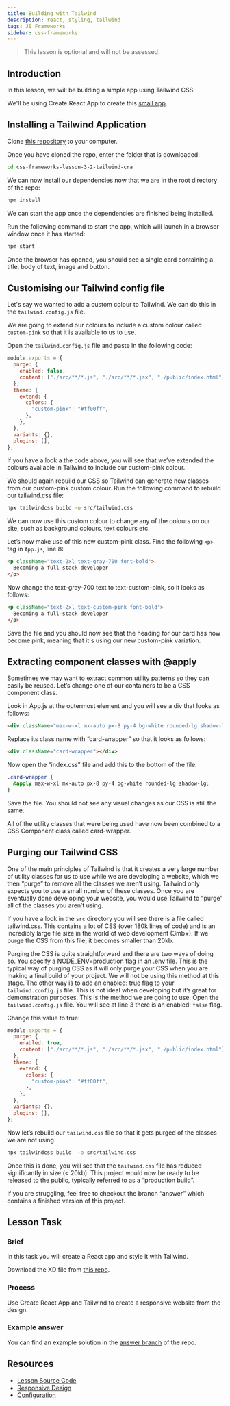 ```yaml
---
title: Building with Tailwind
description: react, styling, tailwind
tags: JS Frameworks
sidebar: css-frameworks
---
```


> This lesson is optional and will not be assessed.

## Introduction

In this lesson, we will be building a simple app using Tailwind CSS.

We'll be using Create React App to create this [small app](https://tailwind-card.vercel.app/).

## Installing a Tailwind Application

Clone [this repository](https://github.com/NoroffFEU/css-frameworks-lesson-3-2-tailwind-cra) to your computer.

Once you have cloned the repo, enter the folder that is downloaded:

```bash
cd css-frameworks-lesson-3-2-tailwind-cra
```

We can now install our dependencies now that we are in the root directory of the repo:

```bash
npm install
```

We can start the app once the dependencies are finished being installed.

Run the following command to start the app, which will launch in a browser window once it has started:

```bash
npm start
```

Once the browser has opened, you should see a single card containing a title, body of text, image and button.

## Customising our Tailwind config file

Let's say we wanted to add a custom colour to Tailwind. We can do this in the `tailwind.config.js` file.

We are going to extend our colours to include a custom colour called `custom-pink` so that it is available to us to use.

Open the `tailwind.config.js` file and paste in the following code:

```js
module.exports = {
  purge: {
    enabled: false,
    content: ["./src/**/*.js", "./src/**/*.jsx", "./public/index.html"],
  },
  theme: {
    extend: {
      colors: {
        "custom-pink": "#ff00ff",
      },
    },
  },
  variants: {},
  plugins: [],
};
```

If you have a look a the code above, you will see that we’ve extended the colours available in Tailwind to include our custom-pink colour.

We should again rebuild our CSS so Tailwind can generate new classes from our custom-pink custom colour. Run the following command to rebuild our tailwind.css file:

```bash
npx tailwindcss build -o src/tailwind.css
```

We can now use this custom colour to change any of the colours on our site, such as background colours, text colours etc.

Let’s now make use of this new custom-pink class. Find the following `<p>` tag in `App.js`, line 8:

```html
<p className="text-2xl text-gray-700 font-bold">
  Becoming a full-stack developer
</p>
```

Now change the text-gray-700 text to text-custom-pink, so it looks as follows:

```html
<p className="text-2xl text-custom-pink font-bold">
  Becoming a full-stack developer
</p>
```

Save the file and you should now see that the heading for our card has now become pink, meaning that it's using our new custom-pink variation.

## Extracting component classes with @apply

Sometimes we may want to extract common utility patterns so they can easily be reused. Let’s change one of our containers to be a CSS component class.

Look in App.js at the outermost element and you will see a div that looks as follows:

```html
<div className="max-w-xl mx-auto px-8 py-4 bg-white rounded-lg shadow-lg"></div>
```

Replace its class name with “card-wrapper” so that it looks as follows:

```html
<div className="card-wrapper"></div>
```

Now open the “index.css” file and add this to the bottom of the file:

```css
.card-wrapper {
  @apply max-w-xl mx-auto px-8 py-4 bg-white rounded-lg shadow-lg;
}
```

Save the file. You should not see any visual changes as our CSS is still the same.

All of the utility classes that were being used have now been combined to a CSS Component class called card-wrapper.

## Purging our Tailwind CSS

One of the main principles of Tailwind is that it creates a very large number of utility classes for us to use while we are developing a website, which we then “purge” to remove all the classes we aren’t using. Tailwind only expects you to use a small number of these classes. Once you are eventually done developing your website, you would use Tailwind to “purge” all of the classes you aren’t using.

If you have a look in the `src` directory you will see there is a file called tailwind.css. This contains a lot of CSS (over 180k lines of code) and is an incredibly large file size in the world of web development (3mb+). If we purge the CSS from this file, it becomes smaller than 20kb.

Purging the CSS is quite straightforward and there are two ways of doing so.
You specify a NODE_ENV=production flag in an .env file. This is the typical way of purging CSS as it will only purge your CSS when you are making a final build of your project. We will not be using this method at this stage.
The other way is to add an enabled: true flag to your `tailwind.config.js` file. This is not ideal when developing but it’s great for demonstration purposes. This is the method we are going to use.
Open the `tailwind.config.js` file. You will see at line 3 there is an enabled: `false` flag.

Change this value to true:

```js
module.exports = {
  purge: {
    enabled: true,
    content: ["./src/**/*.js", "./src/**/*.jsx", "./public/index.html"],
  },
  theme: {
    extend: {
      colors: {
        "custom-pink": "#ff00ff",
      },
    },
  },
  variants: {},
  plugins: [],
};
```

Now let’s rebuild our `tailwind.css` file so that it gets purged of the classes we are not using.

```bash
npx tailwindcss build  -o src/tailwind.css
```

Once this is done, you will see that the `tailwind.css` file has reduced significantly in size (< 20kb). This project would now be ready to be released to the public, typically referred to as a “production build”.

If you are struggling, feel free to checkout the branch “answer” which contains a finished version of this project.

## Lesson Task

### Brief

In this task you will create a React app and style it with Tailwind.

Download the XD file from [this repo](https://github.com/NoroffFEU/tailwind-introduction-lesson-task).

### Process

Use Create React App and Tailwind to create a responsive website from the design.

### Example answer

You can find an example solution in the [answer branch](https://github.com/NoroffFEU/tailwind-introduction-lesson-task/tree/answer) of the repo.

## Resources

- [Lesson Source Code](https://github.com/NoroffFEU/tailwind-introduction)
- [Responsive Design](https://tailwindcss.com/docs/responsive-design)
- [Configuration](https://tailwindcss.com/docs/configuration)
